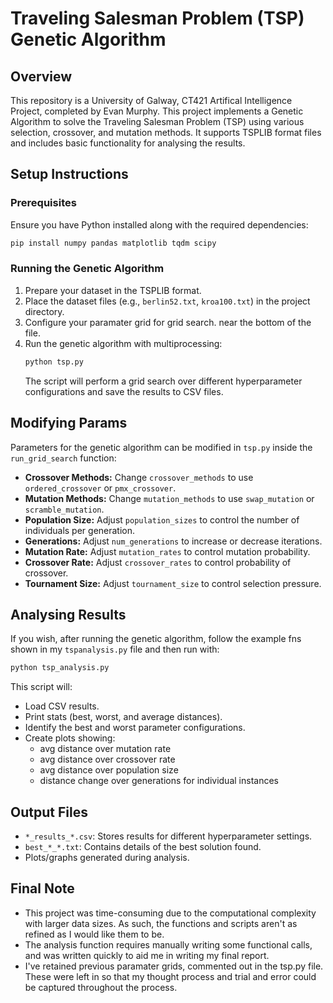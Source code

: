 # Traveling Salesman Problem (TSP) Genetic Algorithm

## Overview
This repository is a University of Galway, CT421 Artifical Intelligence Project, completed by Evan Murphy. This project implements a Genetic Algorithm to solve the Traveling Salesman Problem (TSP) using various selection, crossover, and mutation methods. It supports TSPLIB format files and includes basic functionality for analysing the results.

## Setup Instructions
### Prerequisites
Ensure you have Python installed along with the required dependencies:
```sh
pip install numpy pandas matplotlib tqdm scipy
```

### Running the Genetic Algorithm
1. Prepare your dataset in the TSPLIB format.
2. Place the dataset files (e.g., `berlin52.txt`, `kroa100.txt`) in the project directory.
3. Configure your paramater grid for grid search. near the bottom of the file.
4. Run the genetic algorithm with multiprocessing:
   ```sh
   python tsp.py
   ```
   The script will perform a grid search over different hyperparameter configurations and save the results to CSV files.

## Modifying Params
Parameters for the genetic algorithm can be modified in `tsp.py` inside the `run_grid_search` function:
- **Crossover Methods:** Change `crossover_methods` to use `ordered_crossover` or `pmx_crossover`.
- **Mutation Methods:** Change `mutation_methods` to use `swap_mutation` or `scramble_mutation`.
- **Population Size:** Adjust `population_sizes` to control the number of individuals per generation.
- **Generations:** Adjust `num_generations` to increase or decrease iterations.
- **Mutation Rate:** Adjust `mutation_rates` to control mutation probability.
- **Crossover Rate:** Adjust `crossover_rates` to control probability of crossover.
- **Tournament Size:** Adjust `tournament_size` to control selection pressure.

## Analysing Results
If you wish, after running the genetic algorithm, follow the example fns shown in my `tspanalysis.py` file and then run with:
```sh
python tsp_analysis.py
```
This script will:
- Load CSV results.
- Print stats (best, worst, and average distances).
- Identify the best and worst parameter configurations.
- Create plots showing:
  - avg distance over mutation rate
  - avg distance over crossover rate
  - avg distance over population size
  - distance change over generations for individual instances

## Output Files
- `*_results_*.csv`: Stores results for different hyperparameter settings.
- `best_*_*.txt`: Contains details of the best solution found.
- Plots/graphs generated during analysis.

## Final Note
- This project was time-consuming due to the computational complexity with larger data sizes. As such, the functions and scripts aren't as refined as I would like them to be.
- The analysis function requires manually writing some functional calls, and was written quickly to aid me in writing my final report.
- I've retained previous paramater grids, commented out in the tsp.py file. These were left in so that my thought process and trial and error could be captured throughout the process. 
